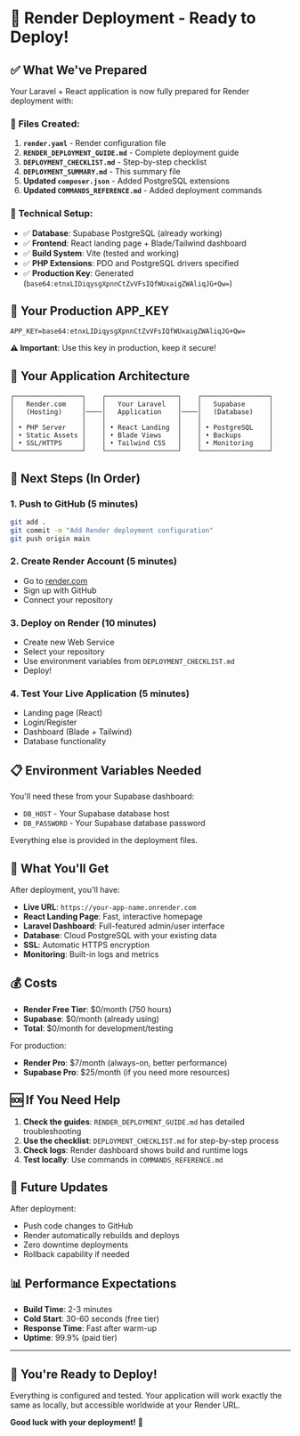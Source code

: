# 🚀 Render Deployment - Ready to Deploy!

## ✅ What We've Prepared

Your Laravel + React application is now fully prepared for Render deployment with:

### 📁 **Files Created:**

1. **`render.yaml`** - Render configuration file
2. **`RENDER_DEPLOYMENT_GUIDE.md`** - Complete deployment guide
3. **`DEPLOYMENT_CHECKLIST.md`** - Step-by-step checklist
4. **`DEPLOYMENT_SUMMARY.md`** - This summary file
5. **Updated `composer.json`** - Added PostgreSQL extensions
6. **Updated `COMMANDS_REFERENCE.md`** - Added deployment commands

### 🔧 **Technical Setup:**

-   ✅ **Database**: Supabase PostgreSQL (already working)
-   ✅ **Frontend**: React landing page + Blade/Tailwind dashboard
-   ✅ **Build System**: Vite (tested and working)
-   ✅ **PHP Extensions**: PDO and PostgreSQL drivers specified
-   ✅ **Production Key**: Generated (`base64:etnxLIDiqysgXpnnCtZvVFsIQfWUxaigZWAliqJG+Qw=`)

## 🎯 **Your Production APP_KEY**

```
APP_KEY=base64:etnxLIDiqysgXpnnCtZvVFsIQfWUxaigZWAliqJG+Qw=
```

**⚠️ Important**: Use this key in production, keep it secure!

## 🔗 **Your Application Architecture**

```
┌─────────────────┐    ┌──────────────────┐    ┌─────────────────┐
│   Render.com    │    │   Your Laravel   │    │   Supabase      │
│   (Hosting)     │────│   Application    │────│   (Database)    │
│                 │    │                  │    │                 │
│ • PHP Server    │    │ • React Landing  │    │ • PostgreSQL    │
│ • Static Assets │    │ • Blade Views    │    │ • Backups       │
│ • SSL/HTTPS     │    │ • Tailwind CSS   │    │ • Monitoring    │
└─────────────────┘    └──────────────────┘    └─────────────────┘
```

## 🚀 **Next Steps (In Order)**

### 1. **Push to GitHub** (5 minutes)

```bash
git add .
git commit -m "Add Render deployment configuration"
git push origin main
```

### 2. **Create Render Account** (5 minutes)

-   Go to [render.com](https://render.com)
-   Sign up with GitHub
-   Connect your repository

### 3. **Deploy on Render** (10 minutes)

-   Create new Web Service
-   Select your repository
-   Use environment variables from `DEPLOYMENT_CHECKLIST.md`
-   Deploy!

### 4. **Test Your Live Application** (5 minutes)

-   Landing page (React)
-   Login/Register
-   Dashboard (Blade + Tailwind)
-   Database functionality

## 📋 **Environment Variables Needed**

You'll need these from your Supabase dashboard:

-   `DB_HOST` - Your Supabase database host
-   `DB_PASSWORD` - Your Supabase database password

Everything else is provided in the deployment files.

## 🎊 **What You'll Get**

After deployment, you'll have:

-   **Live URL**: `https://your-app-name.onrender.com`
-   **React Landing Page**: Fast, interactive homepage
-   **Laravel Dashboard**: Full-featured admin/user interface
-   **Database**: Cloud PostgreSQL with your existing data
-   **SSL**: Automatic HTTPS encryption
-   **Monitoring**: Built-in logs and metrics

## 💰 **Costs**

-   **Render Free Tier**: $0/month (750 hours)
-   **Supabase**: $0/month (already using)
-   **Total**: $0/month for development/testing

For production:

-   **Render Pro**: $7/month (always-on, better performance)
-   **Supabase Pro**: $25/month (if you need more resources)

## 🆘 **If You Need Help**

1. **Check the guides**: `RENDER_DEPLOYMENT_GUIDE.md` has detailed troubleshooting
2. **Use the checklist**: `DEPLOYMENT_CHECKLIST.md` for step-by-step process
3. **Check logs**: Render dashboard shows build and runtime logs
4. **Test locally**: Use commands in `COMMANDS_REFERENCE.md`

## 🔄 **Future Updates**

After deployment:

-   Push code changes to GitHub
-   Render automatically rebuilds and deploys
-   Zero downtime deployments
-   Rollback capability if needed

## 📊 **Performance Expectations**

-   **Build Time**: 2-3 minutes
-   **Cold Start**: 30-60 seconds (free tier)
-   **Response Time**: Fast after warm-up
-   **Uptime**: 99.9% (paid tier)

---

## 🎯 **You're Ready to Deploy!**

Everything is configured and tested. Your application will work exactly the same as locally, but accessible worldwide at your Render URL.

**Good luck with your deployment!** 🚀
